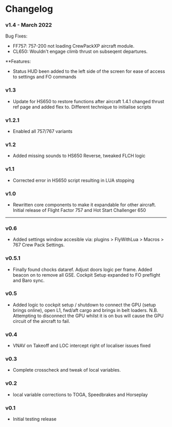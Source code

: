 # Changelog

### v1.4 - March 2022
  Bug Fixes:
  - FF757: 757-200 not loading CrewPackXP aircraft module.
  - CL650: Wouldn't engage climb thrust on subseqent departures.

**Features:
- Status HUD been added to the left side of the screen for ease of access to settings and FO commands

### v1.3
- Update for HS650 to restore functions after aircraft 1.4.1 changed thrust ref page and added flex to. Different technique to initialise scripts

### v1.2.1
- Enabled all 757/767 variants

### v1.2
- Added missing sounds to HS650 Reverse, tweaked FLCH logic

### v1.1
- Corrected error in HS650 script resulting in LUA stopping

### v1.0
- Rewritten core components to make it expandable for other aircraft. Initial release of Flight Factor 757 and Hot Start Challenger 650

***
### v0.6
- Added settings window accesible via: plugins > FlyWithLua > Macros > 767 Crew Pack Settings.

### v0.5.1
- Finally found chocks dataref. Adjust doors logic per frame. Added beacon on to remove all GSE. Cockpit Setup expanded to FO preflight and Baro sync.

### v0.5
- Added logic to cockpit setup / shutdown to connect the GPU (setup brings online), open L1, fwd/aft cargo and brings in belt loaders. N.B. Attempting to disconnect the GPU whilst it is on bus will cause the GPU circuit of the aircraft to fail.

### v0.4
- VNAV on Takeoff and LOC intercept right of localiser issues fixed

### v0.3
- Complete crosscheck and tweak of local variables.

### v0.2
- local variable corrections to TOGA, Speedbrakes and Horseplay

### v0.1
- Initial testing release
